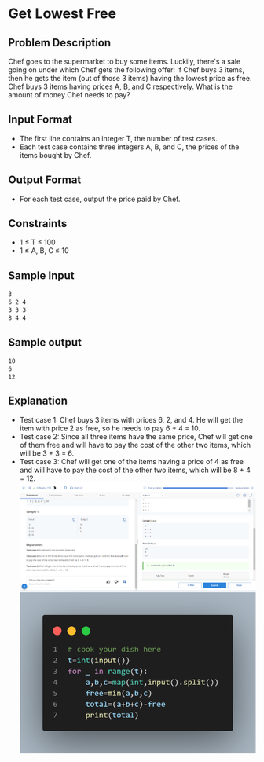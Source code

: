 # Get Lowest Free

## Problem Description
Chef goes to the supermarket to buy some items. Luckily, there's a sale going on under which Chef gets the following offer: If Chef buys 3 items, then he gets the item (out of those 3 items) having the lowest price as free. Chef buys 3 items having prices A, B, and C respectively. What is the amount of money Chef needs to pay?

## Input Format
- The first line contains an integer T, the number of test cases.
- Each test case contains three integers A, B, and C, the prices of the items bought by Chef.

## Output Format
- For each test case, output the price paid by Chef.

## Constraints
- 1 ≤ T ≤ 100
- 1 ≤ A, B, C ≤ 10

## Sample Input

```
3
6 2 4
3 3 3
8 4 4

```
## Sample output

```
10
6
12
```
## Explanation
- Test case 1: Chef buys 3 items with prices 6, 2, and 4. He will get the item with price 2 as free, so he needs to pay 6 + 4 = 10.
- Test case 2: Since all three items have the same price, Chef will get one of them free and will have to pay the cost of the other two items, which will be 3 + 3 = 6.
- Test case 3: Chef will get one of the items having a price of 4 as free and will have to pay the cost of the other two items, which will be 8 + 4 = 12.
![](Untitled.png)
![](code.png)